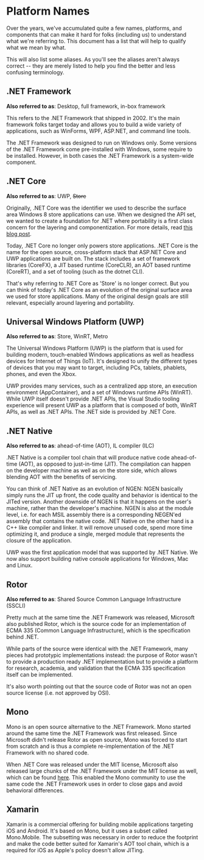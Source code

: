 # Platform Names

Over the years, we've accumulated quite a few names, platforms, and components that can make it hard for folks (including us) to understand what we're referring to. This document has a list that will help to qualify what we mean by what.

This will also list some aliases. As you'll see the aliases aren't always correct -- they are merely listed to help you find the better and less confusing terminology.

## .NET Framework

**Also referred to as**: Desktop, full framework, in-box framework

This refers to the .NET Framework that shipped in 2002. It's the main framework folks target today and allows you to build a wide variety of applications, such as WinForms, WPF, ASP.NET, and command line tools.

The .NET Framework was designed to run on Windows only. Some versions of the .NET Framework come pre-installed with Windows, some require to be installed. However, in both cases the .NET Framework is a system-wide component.

## .NET Core

**Also referred to as**: UWP, ~~Store~~

Originally, .NET Core was the identifier we used to describe the surface area Windows 8 store applications can use. When we designed the API set, we wanted to create a foundation for .NET where portability is a first class concern for the layering and componentization. For more details, read [this blog post](http://blogs.msdn.com/b/dotnet/archive/2014/12/04/introducing-net-core.aspx).

Today, .NET Core no longer only powers store applications. .NET Core is the name for the open source, cross-platform stack that ASP.NET Core and UWP applications are built on. The stack includes a set of framework libraries (CoreFX), a JIT based runtime (CoreCLR), an AOT based runtime (CoreRT), and a set of tooling (such as the dotnet CLI).

That's why referring to .NET Core as 'Store' is no longer correct. But you can think of today's .NET Core as an evolution of the original surface area we used for store applications. Many of the original design goals are still relevant, especially around layering and portability.

## Universal Windows Platform (UWP)

**Also referred to as**: Store, WinRT, Metro

The Universal Windows Platform (UWP) is the platform that is used for building modern, touch-enabled Windows applications as well as headless devices for Internet of Things (IoT). It's designed to unify the different types of devices that you may want to target, including PCs, tablets, phablets, phones, and even the Xbox.

UWP provides many services, such as a centralized app store, an execution environment (AppContainer), and a set of Windows runtime APIs (WinRT). While UWP itself doesn't provide .NET APIs, the Visual Studio tooling experience will present UWP as a platform that is composed of both, WinRT APIs, as well as .NET APIs. The .NET side is provided by .NET Core.

## .NET Native

**Also referred to as**: ahead-of-time (AOT), IL compiler (ILC)

.NET Native is a compiler tool chain that will produce native code ahead-of-time (AOT), as opposed to just-in-time (JIT). The compilation can happen on the developer machine as well as on the store side, which allows blending AOT with the benefits of servicing.

You can think of .NET Native as an evolution of NGEN: NGEN basically simply runs the JIT up front, the code quality and behavior is identical to the JITed version. Another downside of NGEN is that it happens on the user's machine, rather than the developer's machine. NGEN is also at the module level, i.e. for each MSIL assembly there is a corresponding NEGEN'ed assembly that contains the native code. .NET Native on the other hand is a C++ like compiler and linker. It will remove unused code, spend more time optimizing it, and produce a single, merged module that represents the closure of the application.

UWP was the first application model that was supported by .NET Native. We now also support building native console applications for Windows, Mac and Linux.

## Rotor

**Also referred to as**: Shared Source Common Language Infrastructure (SSCLI)

Pretty much at the same time the .NET Framework was released, Microsoft also published Rotor, which is the source code for an implementation of ECMA 335 (Common Language Infrastructure), which is the specification behind .NET.

While parts of the source were identical with the .NET Framework, many pieces had prototypic implementations instead: the purpose of Rotor wasn't to provide a production ready .NET implementation but to provide a platform for research, academia, and validation that the ECMA 335 specification itself can be implemented.

It's also worth pointing out that the source code of Rotor was not an open source license (i.e. not approved by OSI).

## Mono

Mono is an open source alternative to the .NET Framework. Mono started around the same time the .NET Framework was first released. Since Microsoft didn't release Rotor as open source, Mono was forced to start from scratch and is thus a complete re-implementation of the .NET Framework with no shared code.

When .NET Core was released under the MIT license, Microsoft also released large chunks of the .NET Framework under the MIT license as well, which can be found [here](https://github.com/microsoft/referencesource). This enabled the Mono community to use the same code the .NET Framework uses in order to close gaps and avoid behavioral differences.

## Xamarin

Xamarin is a commercial offering for building mobile applications targeting iOS and Android. It's based on Mono, but it uses a subset called Mono.Mobile. The subsetting was necessary in order to reduce the footprint and make the code better suited for Xamarin's AOT tool chain, which is a required for iOS as Apple's policy doesn't allow JITing.
